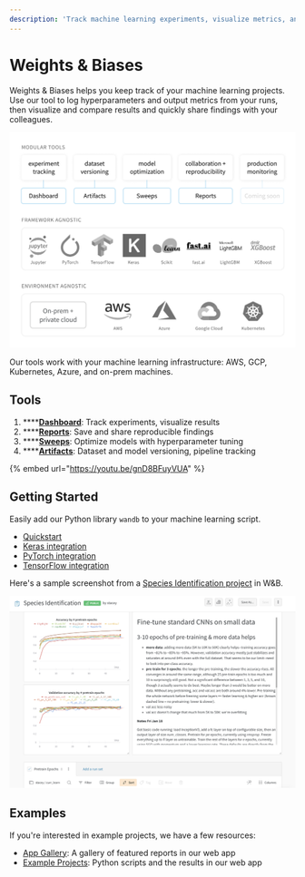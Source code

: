 ```yaml
---
description: 'Track machine learning experiments, visualize metrics, and share results'
---
```


# Weights & Biases

Weights & Biases helps you keep track of your machine learning projects. Use our tool to log hyperparameters and output metrics from your runs, then visualize and compare results and quickly share findings with your colleagues.

![](.gitbook/assets/workflow-june-2020-v1.png)

Our tools work with your machine learning infrastructure: AWS, GCP, Kubernetes, Azure, and on-prem machines.

## Tools

1. \*\*\*\*[**Dashboard**](app/): Track experiments, visualize results
2. \*\*\*\*[**Reports**](reports.md): Save and share reproducible findings
3. \*\*\*\*[**Sweeps**](sweeps/): Optimize models with hyperparameter tuning
4. \*\*\*\*[**Artifacts**](artifacts/): Dataset and model versioning, pipeline tracking

{% embed url="https://youtu.be/gnD8BFuyVUA" %}

## Getting Started

Easily add our Python library `wandb` to your machine learning script.

* [Quickstart](quickstart.md)
* [Keras integration](library/integrations/keras/)
* [PyTorch integration](library/integrations/pytorch/)
* [TensorFlow integration](library/integrations/tensorflow/)

Here's a sample screenshot from a [Species Identification project](https://app.wandb.ai/stacey/curr_learn/reports?view=stacey%2FSpecies%20Identification) in W&B.

![](.gitbook/assets/image%20%2873%29.png)

## Examples

If you're interested in example projects, we have a few resources:

* [App Gallery](https://app.wandb.ai/gallery): A gallery of featured reports in our web app
* [Example Projects](library/example-projects/): Python scripts and the results in our web app


